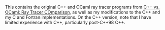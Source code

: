 This contains the original C++ and OCaml ray tracer programs from [C++ vs. OCaml: Ray Tracer COmparison](http://www.ffconsultancy.com/languages/ray_tracer/comparison.html), as well as my modifications to the C++ and my C and Fortran implementations.  On the C++ version, note that I have limited experience with C++, particularly post-C++98 C++.
